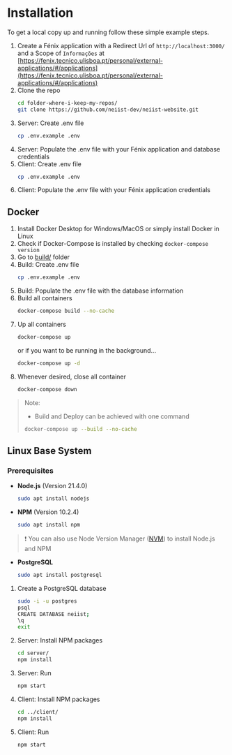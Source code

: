 # Installation

To get a local copy up and running follow these simple example steps.

1. Create a Fénix application with a Redirect Url of `http://localhost:3000/` and a Scope of `Informações` at [https://fenix.tecnico.ulisboa.pt/personal/external-applications/#/applications](https://fenix.tecnico.ulisboa.pt/personal/external-applications/#/applications)
2. Clone the repo
   ```sh
   cd folder-where-i-keep-my-repos/
   git clone https://github.com/neiist-dev/neiist-website.git
   ```
3. Server: Create .env file
   ```sh
   cp .env.example .env
   ```
4. Server: Populate the .env file with your Fénix application and database credentials
5. Client: Create .env file
   ```sh
   cp .env.example .env
   ```
6. Client: Populate the .env file with your Fénix application credentials


## Docker

1. Install Docker Desktop for Windows/MacOS or simply install Docker in Linux
2. Check if Docker-Compose is installed by checking `docker-compose version`
3. Go to [build/](build/) folder
4. Build: Create .env file
   ```sh
   cp .env.example .env
   ```
5. Build: Populate the .env file with the database information
6. Build all containers
   ```sh
   docker-compose build --no-cache
   ```
7. Up all containers
   ```sh
   docker-compose up
   ```
    or if you want to be running in the background...
   ```sh
   docker-compose up -d
   ```
8. Whenever desired, close all container
   ```sh
   docker-compose down
   ```

> Note:
>  - Build and Deploy can be achieved with one command
>   ```sh
>   docker-compose up --build --no-cache
>   ```

## Linux Base System

### Prerequisites

<!-- This is an example of how to list things you need to use the software and how to install them. -->

* **Node.js** (Version 21.4.0)
  ```sh
  sudo apt install nodejs
  ```

* **NPM** (Version 10.2.4)
  ```sh
  sudo apt install npm
  ```

> ❗ You can also use Node Version Manager ([NVM](https://github.com/nvm-sh/nvm)) to install Node.js and NPM

* **PostgreSQL**
  ```sh
  sudo apt install postgresql
  ```

1. Create a PostgreSQL database
   ```sh
   sudo -i -u postgres
   psql
   CREATE DATABASE neiist;
   \q
   exit
   ```
2. Server: Install NPM packages
   ```sh
   cd server/
   npm install
   ```
3. Server: Run
   ```sh
   npm start
   ```
4. Client: Install NPM packages
   ```sh
   cd ../client/
   npm install
   ```
5. Client: Run
    ```sh
    npm start
    ```